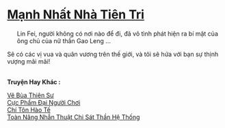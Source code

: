 <a href="https://truyentiki.com/manh-nhat-nha-tien-tri.33922/" title="Mạnh Nhất Nhà Tiên Tri"><h1>Mạnh Nhất Nhà Tiên Tri</h1></a><div style="display:table"><img align="right" style="float: left; padding: 10px;" src="https://truyentiki.com/images/story/200x260/33922.jpg" alt="">Lin Fei, người không có nơi nào để đi, đã vô tình phát hiện ra bí mật của ông chủ của nữ thần Gao Leng ... <p></p> Sẽ có các vị vua và quân vương trên thế giới, và tôi sẽ hứa với bạn sự thịnh vượng mãi mãi!</div><p><br><b>Truyện Hay Khác :</b></p><a href="https://truyentiki.com/ve-bua-thien-su.33921/" alt="Vẽ Bùa Thiên Sư">Vẽ Bùa Thiên Sư</a><br/><a href="https://www.scoop.it/topic/nownovels/p/4118793087/2020/06/01/truyen-cuc-pham-ai-nguoi-choi" alt="Cực Phẩm Đại Người Chơi">Cực Phẩm Đại Người Chơi</a><br/><a href="https://github.com/nownovels/top500/tree/master/truyenhay/33946/" alt="Chí Tôn Hào Tế">Chí Tôn Hào Tế</a><br/><a href="https://www.flickr.com/photos/188164041@N05/49956129331/" alt="Toàn Năng Nhẫn Thuật Chi Sát Thần Hệ Thống">Toàn Năng Nhẫn Thuật Chi Sát Thần Hệ Thống</a><br/>